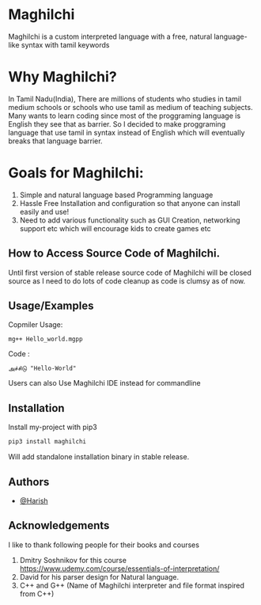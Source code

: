 
# Maghilchi
 Maghilchi is a custom interpreted language with a free, natural language-like syntax with tamil keywords

# Why Maghilchi?
In Tamil Nadu(India), There are millions of students who studies in tamil medium schools or schools who use tamil as medium of teaching subjects. Many wants to learn coding since most of the proggraming language is English they see that as barrier. So I decided to make proggraming language that use tamil in syntax instead of English which will eventually breaks that language barrier.

# Goals for Maghilchi:
1. Simple and natural language based Programming language
2. Hassle Free Installation and configuration so that anyone can install easily and use!
3. Need to add various functionality such as GUI Creation, networking support etc which will encourage kids to create games etc

## How to Access Source Code of Maghilchi.

Until first version of stable release source code of Maghilchi will be closed source as I need to do lots of code cleanup as code is clumsy as of now.

## Usage/Examples

Copmiler Usage:

```
mg++ Hello_world.mgpp

```

Code :
```
அச்சிடு "Hello-World"

```

Users can also Use Maghilchi IDE instead for commandline




## Installation

Install my-project with pip3

```bash
pip3 install maghilchi

```
Will add standalone installation binary in stable release.


## Authors

- [@Harish](https://github.com/harishsg99)



## Acknowledgements

I like to thank following people for their books and courses
1.  Dmitry Soshnikov for this course https://www.udemy.com/course/essentials-of-interpretation/ 
2.  David for his parser design for Natural language.
3.  C++ and G++ (Name of Maghilchi interpreter and file format inspired from C++)
